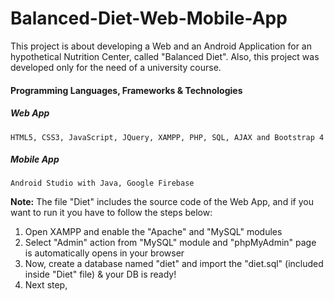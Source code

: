 # Balanced-Diet-Web-Mobile-App
This project is about developing a Web and an Android Application for an hypothetical Nutrition Center, called "Balanced Diet". 
Also, this project was developed only for the need of a university course.  

#### Programming Languages, Frameworks &amp; Technologies 
##### Web App
    HTML5, CSS3, JavaScript, JQuery, XAMPP, PHP, SQL, AJAX and Bootstrap 4  

##### Mobile App
    Android Studio with Java, Google Firebase

**Note:** The file "Diet" includes the source code of the Web App, and if you want to run it you have to follow the steps below:
1. Open XAMPP and enable the "Apache" and "MySQL" modules 
2. Select "Admin" action from "MySQL" module and "phpMyAdmin" page is automatically opens in your browser
3. Now, create a database named "diet" and import the "diet.sql" (included inside "Diet" file) & your DB is ready!
4. Next step, 
 
